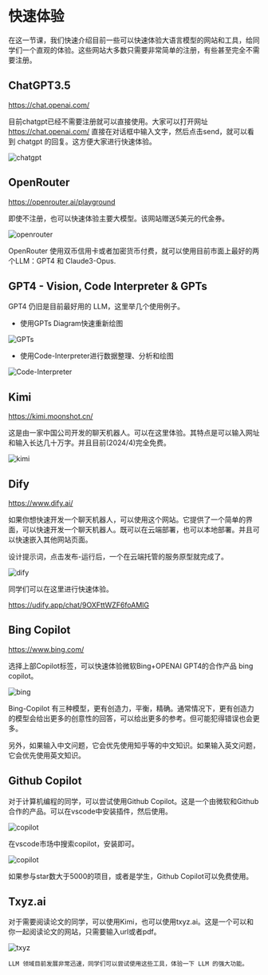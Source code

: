 # 快速体验

在这一节课，我们快速介绍目前一些可以快速体验大语言模型的网站和工具，给同学们一个直观的体验。这些网站大多数只需要非常简单的注册，有些甚至完全不需要注册。

## ChatGPT3.5

https://chat.openai.com/

目前chatgpt已经不需要注册就可以直接使用。大家可以打开网址 https://chat.openai.com/
直接在对话框中输入文字，然后点击send，就可以看到 chatgpt 的回复。这方便大家进行快速体验。

![chatgpt](../figures/C0/chatgpt.png)


## OpenRouter

https://openrouter.ai/playground

即使不注册，也可以快速体验主要大模型。该网站赠送5美元的代金券。

![openrouter](../figures/C0/openrouter.png)

OpenRouter 使用双币信用卡或者加密货币付费，就可以使用目前市面上最好的两个LLM：GPT4 和 Claude3-Opus.

## GPT4 - Vision, Code Interpreter & GPTs

GPT4 仍旧是目前最好用的 LLM，这里举几个使用例子。

- 使用GPTs Diagram快速重新绘图

![GPTs](../figures/C0/GPT4-1.png)


- 使用Code-Interpreter进行数据整理、分析和绘图

![Code-Interpreter](../figures/C0/gpt4-2.png)

## Kimi

https://kimi.moonshot.cn/

这是由一家中国公司开发的聊天机器人。可以在这里体验。其特点是可以输入网址和输入长达几十万字。并且目前(2024/4)完全免费。

![kimi](../figures/C0/kimi.png)

## Dify

https://www.dify.ai/

如果你想快速开发一个聊天机器人，可以使用这个网站。它提供了一个简单的界面，可以快速开发一个聊天机器人。既可以在云端部署，也可以本地部署。并且可以快速嵌入其他网站页面。

设计提示词，点击发布-运行后，一个在云端托管的服务原型就完成了。

![dify](../figures/C0/dify3.png)

同学们可以在这里进行快速体验。

https://udify.app/chat/9OXFttWZF6foAMlG

## Bing Copilot

https://www.bing.com/

选择上部Copilot标签，可以快速体验微软Bing+OPENAI GPT4的合作产品 bing copilot。

![bing](../figures/C0/bing-copilot.png)

Bing-Copilot 有三种模型，更有创造力，平衡，精确。通常情况下，更有创造力的模型会给出更多的创意性的回答，可以给出更多的参考。但可能犯得错误也会更多。

另外，如果输入中文问题，它会优先使用知乎等的中文知识。如果输入英文问题，它会优先使用英文知识。

## Github Copilot

对于计算机编程的同学，可以尝试使用Github Copilot。这是一个由微软和Github合作的产品。可以在vscode中安装插件，然后使用。

![copilot](../figures/C0/github-copilot.png)

在vscode市场中搜索copilot，安装即可。

![copilot](../figures/C0/install-vscode.png)

如果参与star数大于5000的项目，或者是学生，Github Copilot可以免费使用。

## Txyz.ai 

对于需要阅读论文的同学，可以使用Kimi，也可以使用txyz.ai。这是一个可以和你一起阅读论文的网站，只需要输入url或者pdf。

![txyz](../figures/C0/txyz.png)

    LLM 领域目前发展非常迅速，同学们可以尝试使用这些工具，体验一下 LLM 的强大功能。